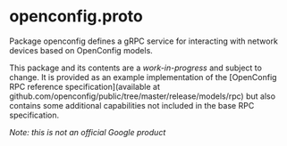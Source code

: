 # openconfig.proto

Package openconfig defines a gRPC service for interacting with network devices
based on OpenConfig models.

This package and its contents are a *work-in-progress* and subject to change.  It is provided
as an example implementation of the
[OpenConfig RPC reference specification](available at github.com/openconfig/public/tree/master/release/models/rpc)
but also contains some additional capabilities not included in the base
RPC specification.

*Note: this is not an official Google product*